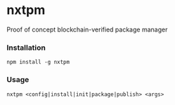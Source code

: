 # nxtpm
Proof of concept blockchain-verified package manager

### Installation
`npm install -g nxtpm`

### Usage
`nxtpm <config|install|init|package|publish> <args>`
